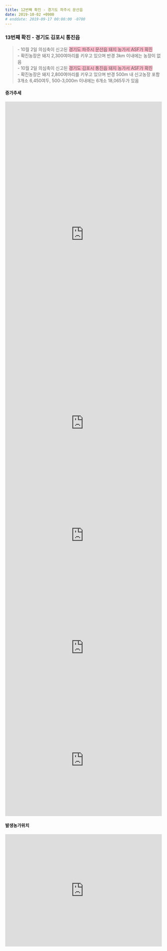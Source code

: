 ```yaml
---
title: 12번째 확진 - 경기도 파주시 문산읍
date: 2019-10-02 +0900
# enddate: 2019-09-17 00:00:00 -0700
---
```

### 13번째 확진 - 경기도 김포시 통진읍
> \- 10월 2일 의심축이 신고된 <span style="background-color:#ffbbcc">경기도 파주시 문산읍 돼지 농가서 ASF가 확진</span>  
> \- 확진농장은 돼지 2,300여마리를 키우고 있으며 반경 3km 이내에는 농장이 없음  
> \- 10월 2일 의심축이 신고된 <span style="background-color:#ffbbcc">경기도 김포시 통진읍 돼지 농가서 ASF가 확진</span>  
> \- 확진농장은 돼지 2,800여마리를 키우고 있으며 반경 500m 내 신고농장 포함 3개소 6,450여두, 500-3,000m 이내에는 6개소 18,065두가 있음    
#### 증가추세  
<iframe width="100%" height="850" src="http://adatalab.net/asf-timeline/tables/191002-table1" frameborder="0" allow="accelerometer; autoplay; encrypted-media; gyroscope; picture-in-picture" allowfullscreen></iframe> 

<iframe width="100%" height="360" src="http://adatalab.net/asf-timeline/charts/191002-chart" frameborder="0" allow="accelerometer; autoplay; encrypted-media; gyroscope; picture-in-picture" allowfullscreen></iframe> 
<iframe width="100%" height="360" src="http://adatalab.net/asf-timeline/charts/191002-bar1" frameborder="0" allow="accelerometer; autoplay; encrypted-media; gyroscope; picture-in-picture" allowfullscreen></iframe>

<iframe width="100%" height="360" src="http://adatalab.net/asf-timeline/charts/191002-chart2" frameborder="0" allow="accelerometer; autoplay; encrypted-media; gyroscope; picture-in-picture" allowfullscreen></iframe>
<iframe width="100%" height="360" src="http://adatalab.net/asf-timeline/charts/191002-bar2" frameborder="0" allow="accelerometer; autoplay; encrypted-media; gyroscope; picture-in-picture" allowfullscreen></iframe>


#### 발생농가위치  
<iframe width="100%" height="360" src="http://adatalab.net/asf-timeline/charts/191002-map" frameborder="0" allow="accelerometer; autoplay; encrypted-media; gyroscope; picture-in-picture" allowfullscreen></iframe>
